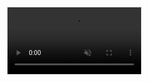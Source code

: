 <style>h1{display: none}</style>
<video muted="true" autoplay="autoplay" loop="loop">
	<source src="https://www.nevergonnagiveyou.ml/rick.mp4" type="video/mp4"></source>
</video>

